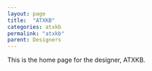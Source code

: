 ```yaml
---
layout: page
title:  "ATXKB"
categories: atxkb
permalink: "atxkb"
parent: Designers
---
```

This is the home page for the designer, ATXKB.
